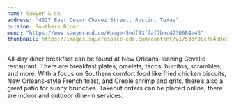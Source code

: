 ```yaml
---
name: Sawyer & Co.
address: "4827 East Cesar Chavez Street, Austin, Texas"
cuisine: Southern Diner
menu: "https://www.sawyerand.co/#page-5edf93ffaf7bec4230684e43"
thumbnail: https://images.squarespace-cdn.com/content/v1/53df05cfe4b0e03ffbaf4fdd/1656803763604-HO1TFL9UVP0WQNSJ51SO/image+%281%29.jpg?format=2500w
---
```


All-day diner breakfast can be found at New Orleans-leaning Govalle restaurant. There are breakfast plates, omelets, tacos, burritos, scrambles, and more. With a focus on Southern comfort food like fried chicken biscuits, New Orleans-style French toast, and Creole shrimp and grits, there’s also a great patio for sunny brunches. Takeout orders can be placed online; there are indoor and outdoor dine-in services.
